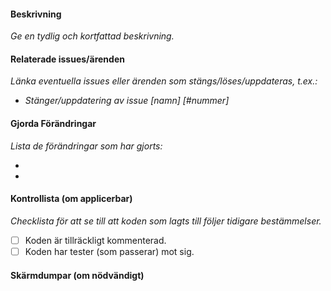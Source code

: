 #### Beskrivning
*Ge en tydlig och kortfattad beskrivning.*

#### Relaterade issues/ärenden
*Länka eventuella issues eller ärenden som stängs/löses/uppdateras, t.ex.:*
- *Stänger/uppdatering av issue [namn] [#nummer]*



#### Gjorda Förändringar
*Lista de förändringar som har gjorts:*

 -  
 -  

#### Kontrollista (om applicerbar)
*Checklista för att se till att koden som lagts till följer tidigare bestämmelser.*

- [ ] Koden är tillräckligt kommenterad.
- [ ] Koden har tester (som passerar) mot sig.

#### Skärmdumpar (om nödvändigt)
